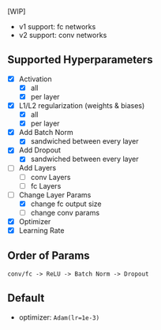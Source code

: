 [WIP]

* v1 support: fc networks
* v2 support: conv networks

## Supported Hyperparameters

- [x] Activation
    - [x] all
    - [x] per layer
- [x] L1/L2 regularization (weights & biases)
    - [x] all
    - [x] per layer
- [x] Add Batch Norm
    - [x] sandwiched between every layer
- [x] Add Dropout
    - [x] sandwiched between every layer
- [ ] Add Layers
    - [ ] conv Layers
    - [ ] fc Layers
- [ ] Change Layer Params
    - [x] change fc output size
    - [ ] change conv params
- [x] Optimizer
- [x] Learning Rate

## Order of Params

`conv/fc -> ReLU -> Batch Norm -> Dropout`

## Default

- optimizer: `Adam(lr=1e-3)`
